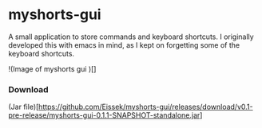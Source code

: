 # myshorts-gui   

A small application to store commands and keyboard shortcuts. I originally developed this with emacs in mind, as I kept on forgetting some of the  keyboard shortcuts.

!(Image of myshorts gui )[]

### Download
(Jar file)[https://github.com/Eissek/myshorts-gui/releases/download/v0.1-pre-release/myshorts-gui-0.1.1-SNAPSHOT-standalone.jar]